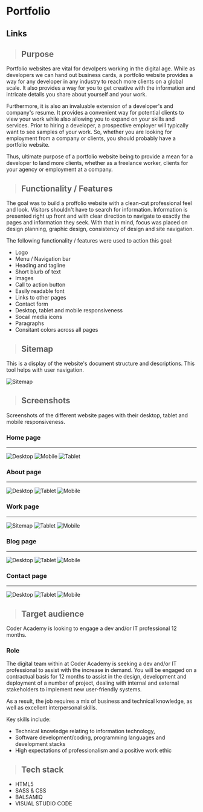 # Portfolio

## Links


> ## Purpose
Portfolio websites are vital for devolpers working in the digital age. While as developers we can hand out business cards, a portfolio website provides a way for any developer in any industry to reach more clients on a global scale. It also provides a way for you to get creative with the information and intricate details you share about yourself and your work.

Furthermore, it is also an invaluable extension of a developer's and company's resume. It provides a convenient way for potential clients to view your work while also allowing you to expand on your skills and services. Prior to hiring a developer, a prospective employer will typically want to see samples of your work. So, whether you are looking for employment from a company or clients, you should probably have a portfolio website.

Thus, ultimate purpose of a portfolio website being to provide a mean for a developer to land more clients, whether as a freelance worker, clients for your agency or employment at a company.

> ## Functionality / Features
The goal was to build a proffolio website with a clean-cut professional feel and look. Visitors shouldn't have to search for information. Information is presented right up front and with clear direction to navigate to exactly the pages and information they seek.
With that in mind, focus was placed on design planning, graphic design, consistency of design and site navigation.

The following functionality / features were used to action this goal:
- Logo
- Menu / Navigation bar
- Heading and tagline
- Short blurb of text
- Images
- Call to action button
- Easily readable font
- Links to other pages
- Contact form
- Desktop, tablet and mobile responsiveness
- Socail media icons
- Paragraphs
- Consitant colors across all pages

> ## Sitemap
This is a display of the website's document structure and descriptions. This tool helps with user navigation.


![Sitemap](./Doc/Sitemap.png)

> ## Screenshots

Screenshots of the different website pages with their desktop, tablet and mobile responsiveness.

### Home page
---

![Desktop](./Doc/Home.png)   ![Mobile](./Doc/Home3.png)  ![Tablet](./Doc/Home2.png)

### About page
---

![Desktop](./Doc/About.png)  ![Tablet](./Doc/About2.png)  ![Mobile](./Doc/About3.png)

### Work page
---

![Sitemap](./Doc/Work.png)  ![Tablet](./Doc/Work2.png)  ![Mobile](./Doc/Work3.png)

### Blog page
---

![Desktop](./Doc/Blog.png)  ![Tablet](./Doc/Blog2.png)  ![Mobile](./Doc/Blog3.png)

### Contact page
---

![Desktop](./Doc/Contact.png)  ![Tablet](./Doc/Contact2.png)  ![Mobile](./Doc/Contact3.png)

> ## Target audience
Coder Academy is looking to engage a dev and/or IT professional 12 months.

### Role
The digital team within at Coder Academy is seeking a dev and/or IT professional to assist with the increase in demand. 
You will be engaged on a contractual basis for 12 months to assist in the design, development and deployment of a number of project, dealing with internal and external stakeholders to implement new user-friendly systems.

As a result, the job requires a mix of business and technical knowledge, as well as excellent interpersonal skills.

Key skills include:

- Technical knowledge relating to information technology, 
- Software development/coding, programming languages and development stacks
- High expectations of professionalism and a positive work ethic







> ## Tech stack
- HTML5
- SASS & CSS 
- BALSAMIQ
- VISUAL STUDIO CODE
